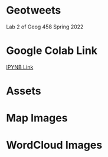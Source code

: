 # Geotweets
Lab 2 of Geog 458 Spring 2022


# Google Colab Link
<a href="https://colab.research.google.com/drive/1O4Q61D5nARAq4ihRfXrNw-pJtmyKFHXf?usp=sharing">IPYNB Link</a>

# Assets


# Map Images

# WordCloud Images
